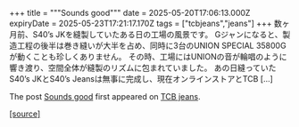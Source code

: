 +++
title = """Sounds good"""
date = 2025-05-20T17:06:13.000Z
expiryDate = 2025-05-23T17:21:17.170Z
tags = ["tcbjeans","jeans"]
+++
数ヶ月前、S40’s JKを縫製していたある日の工場の風景です。 Gジャンになると、製造工程の後半は巻き縫いが大半を占め、同時に3台のUNION SPECIAL 35800Gが動くことも珍しくありません。 その時、工場にはUNIONの音が輪唱のように響き渡り、空間全体が縫製のリズムに包まれていました。 あの日縫っていたS40’s JKとS40’s Jeansは無事に完成し、現在オンラインストアとTCB \[…\]

The post [Sounds good](http://tcbjeans.com/2025/05/21/52517) first appeared on [TCB jeans](http://tcbjeans.com).

[[source]](http://tcbjeans.com/2025/05/21/52517)
